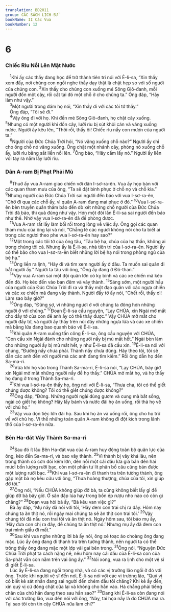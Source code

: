 ```yaml
---
translation: BD2011
group: CÁC SÁCH LỊCH-SỬ
bookName: II Các Vua 
bookNumber: 12
---
```


<div class="title"><h1>6</h1><h3>Chiếc Rìu Nổi Lên Mặt Nước</h3></div>
<span class="verse 2vua_6_1"> <sup>1</sup>Khi ấy các thầy đang học để trở thành tiên tri nói với Ê-li-sa, “Xin thầy xem đấy, nơi chúng con ngồi nghe thầy dạy thật là chật hẹp so với số người của chúng con. </span>
<span class="verse 2vua_6_2"><sup>2</sup>Xin thầy cho chúng con xuống mé Sông Giô-đanh, mỗi người đốn một cây, rồi cất tại đó một chỗ ở cho chúng ta.” Ông đáp, “Hãy làm như vậy.”<br/></span>
<span class="verse 2vua_6_3"> <sup>3</sup>Một người trong đám họ nói, “Xin thầy đi với các tôi tớ thầy.”<br/> Ông đáp, “Tôi sẽ đi.”<br/></span>
<span class="verse 2vua_6_4"> <sup>4</sup>Vậy ông đi với họ. Khi đến mé Sông Giô-đanh, họ chặt cây xuống. </span>
<span class="verse 2vua_6_5"><sup>5</sup>Nhưng có một người khi đốn cây, lưỡi rìu bị sút khỏi cán và văng xuống nước. Người ấy kêu lên, “Thôi rồi, thầy ôi! Chiếc rìu nầy con mượn của người ta.”<br/></span>
<span class="verse 2vua_6_6"> <sup>6</sup>Người của Ðức Chúa Trời hỏi, “Nó văng xuống chỗ nào?” Người ấy chỉ cho ông chỗ nó văng xuống. Ông chặt một nhánh cây, phóng nó xuống chỗ ấy, lưỡi rìu bằng sắt liền nổi lên. </span>
<span class="verse 2vua_6_7"><sup>7</sup>Ông bảo, “Hãy cầm lấy nó.” Người ấy liền vói tay ra nắm lấy lưỡi rìu.<br/></span>
<div class="title"><h3>Dân A-ram Bị Phạt Phải Mù</h3></div>
<span class="verse 2vua_6_8"> <sup>8</sup>Thuở ấy vua A-ram giao chiến với dân I-sơ-ra-ên. Vua ấy họp bàn với các quan tham mưu của ông, “Ta sẽ đặt binh phục ở chỗ nọ và chỗ kia.” </span>
<span class="verse 2vua_6_9"><sup>9</sup>Nhưng người của Ðức Chúa Trời sai người đến báo với vua I-sơ-ra-ên, “Chớ đi qua các chỗ ấy, vì quân A-ram đang mai phục ở đó.” </span>
<span class="verse 2vua_6_10"><sup>10</sup>Vua I-sơ-ra-ên bèn truyền quân thám báo đến dò xét những chỗ người của Ðức Chúa Trời đã bảo, thì quả đúng như vậy. Hơn một đôi lần Ê-li-sa sai người đến báo như thế. Nhờ vậy vua I-sơ-ra-ên đã đề phòng được.<br/></span>
<span class="verse 2vua_6_11"> <sup>11</sup>Vua A-ram rất lấy làm bối rối trong lòng về việc ấy. Ông gọi các quan tham mưu của ông lại và nói, “Chẳng lẽ các ngươi không nói cho ta biết ai trong các ngươi theo phe vua I-sơ-ra-ên hay sao?”<br/></span>
<span class="verse 2vua_6_12"> <sup>12</sup>Một trong các tôi tớ của ông tâu, “Tâu bệ hạ, chúa của hạ thần, không ai trong chúng tôi cả. Nhưng ấy là Ê-li-sa, nhà tiên tri của I-sơ-ra-ên. Người ấy có thể bảo cho vua I-sơ-ra-ên biết những lời bệ hạ nói trong phòng ngủ của bệ hạ.”<br/></span>
<span class="verse 2vua_6_13"> <sup>13</sup>Ông liền ra lịnh, “Hãy đi và tìm xem người ấy ở đâu. Ta muốn sai quân đi bắt người ấy.” Người ta tâu với ông, “Ông ấy đang ở Ðô-than.”<br/></span>
<span class="verse 2vua_6_14"> <sup>14</sup>Vậy vua A-ram sai một đội quân lớn có kỵ binh và các xe chiến mã kéo đến đó. Họ kéo đến vào ban đêm và vây thành. </span>
<span class="verse 2vua_6_15"><sup>15</sup>Sáng sớm, một người hầu của người của Ðức Chúa Trời đi ra và thấy một đạo quân với các ngựa chiến và các xe chiến mã đang vây thành. Người đầy tớ ấy nói, “Chết rồi, thầy ơi! Làm sao bây giờ?”<br/></span>
<span class="verse 2vua_6_16"> <sup>16</sup>Ông đáp, “Ðừng sợ, vì những người ở với chúng ta đông hơn những người ở với chúng.” </span>
<span class="verse 2vua_6_17"><sup>17</sup>Ðoạn Ê-li-sa cầu nguyện, “Lạy CHÚA, xin Ngài mở mắt cho đầy tớ của con để anh ấy có thể thấy được.” Vậy CHÚA mở mắt cho người đầy tớ, và người ấy thấy trên núi đầy những ngựa lửa và các xe chiến mã bằng lửa đang bao quanh bảo vệ Ê-li-sa.<br/></span>
<span class="verse 2vua_6_18"> <sup>18</sup>Khi quân A-ram xuống tấn công Ê-li-sa, ông cầu nguyện với CHÚA, “Con cầu xin Ngài đánh cho những người nầy bị mù mắt hết.” Ngài bèn làm cho những người ấy bị mù mắt hết, y như Ê-li-sa đã cầu xin. </span>
<span class="verse 2vua_6_19"><sup>19</sup>Ê-li-sa nói với chúng, “Ðường nầy chưa phải. Thành nầy chưa đúng. Hãy theo tôi, tôi sẽ dẫn các anh đến với người mà các anh đang tìm kiếm.” Rồi ông dẫn họ đến Sa-ma-ri.<br/></span>
<span class="verse 2vua_6_20"> <sup>20</sup>Vừa khi họ vào trong Thành Sa-ma-ri, Ê-li-sa nói, “Lạy CHÚA, bây giờ xin Ngài mở mắt những người nầy để họ thấy.” CHÚA mở mắt họ, và họ thấy họ đang ở trong Thành Sa-ma-ri.<br/></span>
<span class="verse 2vua_6_21"> <sup>21</sup>Khi vua I-sơ-ra-ên thấy họ, ông nói với Ê-li-sa, “Thưa cha, tôi có thể giết chúng được không? Tôi có thể giết chúng được không?”<br/></span>
<span class="verse 2vua_6_22"> <sup>22</sup>Ông đáp, “Ðừng. Những người ngài dùng gươm và cung mà bắt sống, ngài có giết họ không? Hãy lấy bánh và nước đãi họ ăn uống, rồi thả họ về với chủ họ.”<br/></span>
<span class="verse 2vua_6_23"> <sup>23</sup>Vậy vua dọn tiệc lớn đãi họ. Sau khi họ ăn và uống rồi, ông cho họ trở về với chủ họ. Vì thế những toán quân A-ram không đi đột kích trong lãnh thổ của I-sơ-ra-ên nữa.<br/></span>
<div class="title"><h3>Bên Ha-đát Vây Thành Sa-ma-ri</h3></div>
<span class="verse 2vua_6_24"> <sup>24</sup>Sau đó ít lâu Bên Ha-đát vua của A-ram huy động toàn bộ quân lực của ông, kéo đến Sa-ma-ri, và bao vây thành. </span>
<span class="verse 2vua_6_25"><sup>25</sup>Vì thành bị vây khá lâu, nên trong thành có cơn đói kém lớn, đến nỗi một cái đầu lừa giá bán đến hai mươi bốn lượng rưỡi bạc, còn một phần tư lít phân bồ câu cũng bán được một lượng rưỡi bạc. </span>
<span class="verse 2vua_6_26"><sup>26</sup>Khi vua I-sơ-ra-ên đi thanh tra trên tường thành, ông gặp một bà nọ kêu cứu với ông, “Thưa hoàng thượng, chúa của tôi, xin giúp đỡ tôi.”<br/></span>
<span class="verse 2vua_6_27"> <sup>27</sup>Ông nói, “Nếu CHÚA không giúp đỡ bà, ta cũng không biết lấy gì để giúp đỡ bà bây giờ. Ở sân đập lúa hay trong bồn ép rượu nho nào có còn gì chăng?” </span>
<span class="verse 2vua_6_28"><sup>28</sup>Ðoạn vua hỏi bà ấy, “Bà kêu van việc gì?”<br/> Bà ấy đáp, “Mụ nầy đã nói với tôi, ‘Hãy đem con trai chị ra đây. Hôm nay chúng ta ăn thịt nó, rồi ngày mai chúng ta sẽ ăn thịt con trai tôi.’ </span>
<span class="verse 2vua_6_29"><sup>29</sup>Vậy chúng tôi đã nấu con trai tôi và ăn thịt nó. Ngày hôm sau, tôi bảo mụ ấy, ‘Hãy đưa con chị ra đây, để chúng ta ăn thịt nó.’ Nhưng mụ ấy đã đem con trai mình giấu đi mất.”<br/></span>
<span class="verse 2vua_6_30"> <sup>30</sup>Sau khi vua nghe những lời bà ấy nói, ông xé toạc áo choàng ông đang mặc. Lúc ấy ông đang đi thanh tra trên tường thành, nên người ta có thể trông thấy ông đang mặc một lớp vải gai bên trong. </span>
<span class="verse 2vua_6_31"><sup>31</sup>Ông nói, “Nguyện Ðức Chúa Trời phạt ta cách nặng nề, nếu hôm nay cái đầu của Ê-li-sa con của Sa-phát vẫn còn nằm trên vai ông ấy.” </span>
<span class="verse 2vua_6_32"><sup>32</sup>Nói xong, vua ra lịnh cho một vệ sĩ đi giết Ê-li-sa.<br/> Lúc ấy Ê-li-sa đang ngồi trong nhà, và có các vị trưởng lão ngồi ở đó với ông. Trước khi người vệ sĩ đến nơi, Ê-li-sa nói với các vị trưởng lão, “Quý vị có biết kẻ sát nhân đang sai người đến chém đầu tôi chăng? Khi kẻ ấy đến, xin quý vị cứ đóng chặt cửa lại và không cho hắn vào. Há chẳng phải tiếng chân của chủ hắn đang theo sau hắn sao?” </span>
<span class="verse 2vua_6_33"><sup>33</sup>Ðang khi Ê-li-sa còn đang nói với các trưởng lão, vua đến nói với ông, “Này, tai họa nầy là do CHÚA mà ra. Tại sao tôi còn tin cậy CHÚA nữa làm chi?”<br/></span>
